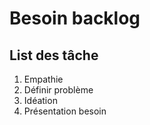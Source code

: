 # Besoin backlog

<!-- TODO : Liste des tâches -->
## List des tâche
1. Empathie
1. Définir problème
1. Idéation
1. Présentation besoin 